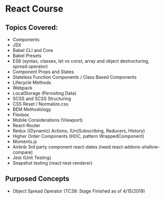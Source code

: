 # React Course

## Topics Covered:

* Components
* JSX
* Babel CLI and Core
* Babel Presets
* ES6 (syntax, classes, let vs const, array and object destructuring, spread operator)
* Component Props and States
* Stateless Function Components / Class Based Components
* Lifecycle Methods
* Webpack
* LocalStorage (Persisting Data)
* SCSS and SCSS Structuring
* CSS Reset / Normalize.css
* BEM Methodology
* Flexbox
* Mobile Considerations (Viewport)
* React-Router
* Redux ((Dynamic) Actions, (Un)Subscribing, Reducers, History)
* Higher Order Components (HOC, pattern WrappedComponent)
* Moments.js
* Airbnb 3rd party component react-dates (need react-addons-shallow-compare)
* Jest (Unit Testing)
* Snapshot testing (react-test-renderer)

## Purposed Concepts
* Object Spread Operator (TC39: Stage Finished as of 4/15/2019)